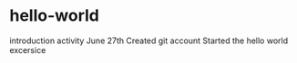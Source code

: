 # hello-world
introduction activity
June 27th
Created git account
Started the hello world excersice
